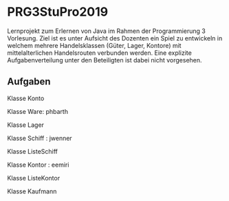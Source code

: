 # PRG3StuPro2019
Lernprojekt zum Erlernen von Java im Rahmen der Programmierung 3 Vorlesung.
Ziel ist es unter Aufsicht des Dozenten ein Spiel zu entwickeln in welchem mehrere Handelsklassen (Güter, Lager, Kontore) mit mittelalterlichen Handelsrouten verbunden werden.
Eine explizite Aufgabenverteilung unter den Beteiligten ist dabei nicht vorgesehen.

## Aufgaben

Klasse Konto

Klasse Ware: phbarth

Klasse Lager

Klasse Schiff : jwenner

Klasse ListeSchiff

Klasse Kontor : eemiri

Klasse ListeKontor

Klasse Kaufmann
